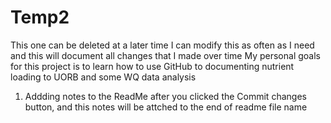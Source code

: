 # Temp2
This one can be deleted at a later time
I can modify this as often as I need and this will document all changes that I made over time
My personal goals for this project is to learn how to use GitHub to documenting nutrient loading to UORB and some WQ data analysis
1. Addding notes to the ReadMe after you clicked the Commit changes button, and this notes will be attched to the end of readme file name
